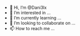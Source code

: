 - 👋 Hi, I’m @Dani3lx
- 👀 I’m interested in ...
- 🌱 I’m currently learning ...
- 💞️ I’m looking to collaborate on ...
- 📫 How to reach me ...

<!---
Dani3lx/Dani3lx is a ✨ special ✨ repository because its `README.md` (this file) appears on your GitHub profile.
You can click the Preview link to take a look at your changes.
--->
